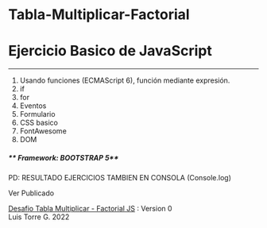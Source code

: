 # Tabla-Multiplicar-Factorial

<h1>Ejercicio Basico de JavaScript</h1>
<hr>

<ol>
  <li>Usando funciones (ECMAScript 6), función mediante expresión.</li>
  <li>if</li>
 <li>for</li>
 <li>Eventos</li>
  <li>Formulario</li>
  <li>CSS basico</li>
  <li>FontAwesome</li>
  <li>DOM</li>
  </ol>
  
  <h5>** Framework: BOOTSTRAP 5**</h5>
  
  <p> PD: RESULTADO EJERCICIOS TAMBIEN EN CONSOLA (Console.log) </p>
  
  <p>Ver Publicado</p>
  <a href="https://latiscool.github.io/Tabla-Multiplicar-Factorial/">Desafio Tabla Multiplicar - Factorial JS</a> : Version 0<br>
  Luis Torre G. 2022
